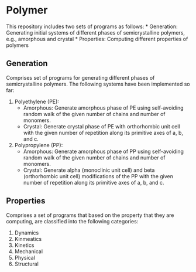 # Polymer
This repository includes two sets of programs as follows:
    * Generation: Generating initial systems of different phases of semicrystalline polymers, e.g., amorphous and crystal
    * Properties: Computing different properties of polymers

## Generation
Comprises set of programs for generating different phases of semicrystalline polymers. The following systems have been implemented so far:
1) Polyethylene (PE):
    * Amorphous: Generate amorphous phase of PE using self-avoiding random walk of the given number of chains and number of monomers.
    * Crystal: Generate crystal phase of PE with orthorhombic unit cell with the given number of repetition along its primitive axes of a, b, and c.
2) Polypropylene (PP):
    * Amorphous: Generate amorphous phase of PP using self-avoiding random walk of the given number of chains and number of monomers.
    * Crystal: Generate alpha (monoclinic unit cell) and beta (orthorhombic unit cell) modifications of the PP with the given number of repetition along its primitive axes of a, b, and c.

## Properties
Comprises a set of programs that based on the property that they are computing, are classified into the following categories:

1) Dynamics
2) Kinmeatics
3) Kinetics
4) Mechanical
5) Physical
6) Structural

